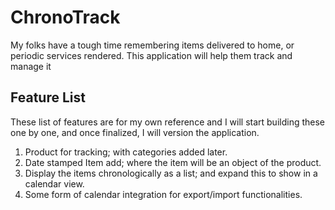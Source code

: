 # ChronoTrack
My folks have a tough time remembering items delivered to home, or periodic services rendered. This application will help them track and manage it 

## Feature List
These list of features are for my own reference and I will start building these one by one, and once finalized, I will version the application.
1) Product for tracking; with categories added later.
2) Date stamped Item add; where the item will be an object of the product.
3) Display the items chronologically as a list; and expand this to show in a calendar view.
4) Some form of calendar integration for export/import functionalities.
